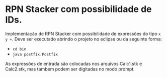 # RPN Stacker com possibilidade de IDs.

Implementação de RPN Stacker com possibilidade de expressões do tipo `x y +`. Deve ser executado abrindo o projeto no eclipse ou da seguinte forma:

- `cd bin`
- `java postfix.Postfix`

As expressões de entrada são colocadas nos arquivos Calc1.stk e Calc2.stk, mas também podem ser digitadas no modo prompt.